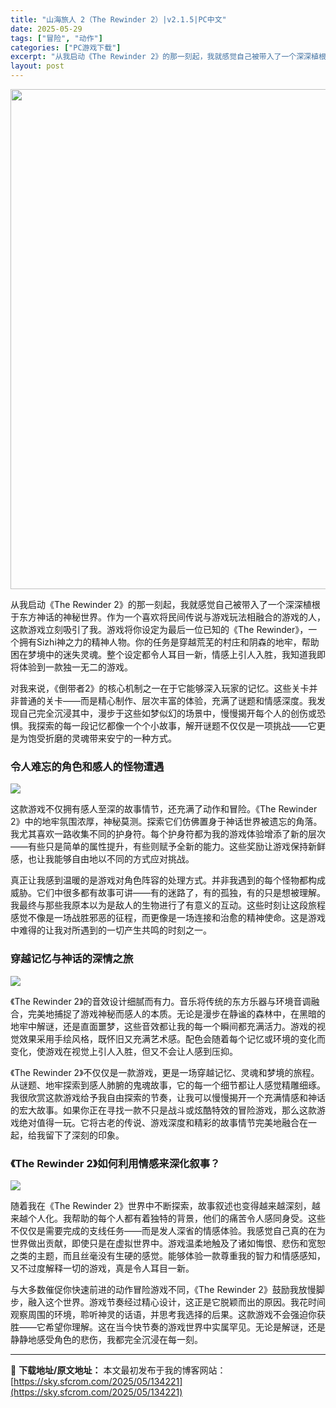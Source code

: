 ```yaml
---
title: "山海旅人 2（The Rewinder 2）|v2.1.5|PC中文"
date: 2025-05-29
tags: ["冒险", "动作"]
categories: ["PC游戏下载"]
excerpt: "从我启动《The Rewinder 2》的那一刻起，我就感觉自己被带入了一个深深植根于东方神话的神秘世界。作为一个喜欢将民间传说与游戏玩法相融合的游戏的人，这款游戏立刻吸引了我。游戏将你设定为最后一位已知的《The Rewinder》，一个拥有Sizhi神之力的精神人物。你的任务是穿越荒芜的村庄和阴&hellip;"
layout: post
---
```


<img class="aligncenter size-full wp-image-134222" src="https://sky.sfcrom.com/wp-content/uploads/2025/05/202505291357278.webp" alt="" width="550" height="800" />

<span>从我启动《The Rewinder 2》的那一刻起，我就感觉自己被带入了一个深深植根于东方神话的神秘世界。作为一个喜欢将民间传说与游戏玩法相融合的游戏的人，这款游戏立刻吸引了我。游戏将你设定为最后一位已知的《The Rewinder》，一个拥有Sizhi神之力的精神人物。你的任务是穿越荒芜的村庄和阴森的地牢，帮助困在梦境中的迷失灵魂。整个设定都令人耳目一新，情感上引人入胜，我知道我即将体验到一款独一无二的游戏。</span>

<span>对我来说，《倒带者2》的核心机制之一在于它能够深入玩家的记忆。这些关卡并非普通的关卡——而是精心制作、层次丰富的体验，充满了谜题和情感深度。我发现自己完全沉浸其中，漫步于这些如梦似幻的场景中，慢慢揭开每个人的创伤或恐惧。我探索的每一段记忆都像一个个小故事，解开谜题不仅仅是一项挑战——它更是为饱受折磨的灵魂带来安宁的一种方式。</span>
<h3><span>令人难忘的角色和感人的怪物遭遇</span></h3>
<img src="https://shared.cloudflare.steamstatic.com/store_item_assets/steam/apps/2915490/300f897ee602c661c7fd6c7ab3887ec90f5d1bb2/ss_300f897ee602c661c7fd6c7ab3887ec90f5d1bb2.1920x1080.jpg?t=1748335918" />

<span>这款游戏不仅拥有感人至深的故事情节，还充满了动作和冒险。《The Rewinder 2》中的地牢氛围浓厚，神秘莫测。探索它们仿佛置身于神话世界被遗忘的角落。我尤其喜欢一路收集不同的护身符。每个护身符都为我的游戏体验增添了新的层次——有些只是简单的属性提升，有些则赋予全新的能力。这些奖励让游戏保持新鲜感，也让我能够自由地以不同的方式应对挑战。</span>

<span>真正让我感到温暖的是游戏对角色阵容的处理方式。并非我遇到的每个怪物都构成威胁。它们中很多都有故事可讲——有的迷路了，有的孤独，有的只是想被理解。我最终与那些我原本以为是敌人的生物进行了有意义的互动。这些时刻让这段旅程感觉不像是一场战胜邪恶的征程，而更像是一场连接和治愈的精神使命。这是游戏中难得的让我对所遇到的一切产生共鸣的时刻之一。</span>
<h3><span>穿越记忆与神话的深情之旅</span></h3>
<img src="https://shared.cloudflare.steamstatic.com/store_item_assets/steam/apps/2915490/f07eae2dab1703eab17c581cee0d94d59d91042e/ss_f07eae2dab1703eab17c581cee0d94d59d91042e.1920x1080.jpg?t=1748335918" />

<span>《The Rewinder 2》的音效设计细腻而有力。音乐将传统的东方乐器与环境音调融合，完美地捕捉了游戏神秘而感人的本质。无论是漫步在静谧的森林中，在黑暗的地牢中解谜，还是直面噩梦，这些音效都让我的每一个瞬间都充满活力。游戏的视觉效果采用手绘风格，既怀旧又充满艺术感。配色会随着每个记忆或环境的变化而变化，使游戏在视觉上引人入胜，但又不会让人感到压抑。</span>

<span>《The Rewinder 2》不仅仅是一款游戏，更是一场穿越记忆、灵魂和梦境的旅程。从谜题、地牢探索到感人肺腑的鬼魂故事，它的每一个细节都让人感觉精雕细琢。我很欣赏这款游戏给予我自由探索的节奏，让我可以慢慢揭开一个充满情感和神话的宏大故事。如果你正在寻找一款不只是战斗或炫酷特效的冒险游戏，那么这款游戏绝对值得一玩。它将古老的传说、游戏深度和精彩的故事情节完美地融合在一起，给我留下了深刻的印象。</span>
<h3><span>《The Rewinder 2》如何利用情感来深化叙事？</span></h3>
<img src="https://shared.cloudflare.steamstatic.com/store_item_assets/steam/apps/2915490/ebe2d35ea76689940bb83bf15e0f73e888044277/ss_ebe2d35ea76689940bb83bf15e0f73e888044277.1920x1080.jpg?t=1748335918" />

<span>随着我在《The Rewinder 2》世界中不断探索，故事叙述也变得越来越深刻，越来越个人化。我帮助的每个人都有着独特的背景，他们的痛苦令人感同身受。这些不仅仅是需要完成的支线任务——而是发人深省的情感体验。我感觉自己真的在为世界做出贡献，即使只是在虚拟世界中。游戏温柔地触及了诸如悔恨、悲伤和宽恕之类的主题，而且丝毫没有生硬的感觉。能够体验一款尊重我的智力和情感感知，又不过度解释一切的游戏，真是令人耳目一新。</span>

<span>与大多数催促你快速前进的动作冒险游戏不同，《The Rewinder 2》鼓励我放慢脚步，融入这个世界。游戏节奏经过精心设计，这正是它脱颖而出的原因。我花时间观察周围的环境，聆听神灵的话语，并思考我选择的后果。这款游戏不会强迫你获胜——它希望你理解。这在当今快节奏的游戏世界中实属罕见。无论是解谜，还是静静地感受角色的悲伤，我都完全沉浸在每一刻。</span>

---
📖 **下载地址/原文地址：** 本文最初发布于我的博客网站：[https://sky.sfcrom.com/2025/05/134221](https://sky.sfcrom.com/2025/05/134221)
